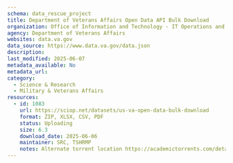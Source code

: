 ```yaml
---
schema: data_rescue_project 
title: Department of Veterans Affairs Open Data API Bulk Download
organization: Office of Information and Technology - IT Operations and Services (ITOPS)
agency: Department of Veterans Affairs
websites: data.va.gov
data_source: https://www.data.va.gov/data.json
description: 
last_modified: 2025-06-07
metadata_available: No
metadata_url: 
category:
  - Science & Research 
  - Military & Veterans Affairs 
resources:
  - id: 1083
    url: https://sciop.net/datasets/us-va-open-data-bulk-download
    format: ZIP, XLSX, CSV, PDF
    status: Uploading
    size: 6.3
    download_date: 2025-06-06
    maintainer: SRC, TSHRMP
    notes: Alternate torrent location https://academictorrents.com/details/8857f112c317757ddd93e8f1849412b7ee1c9273
---
```

